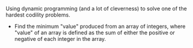 Using dynamic programming (and a lot of cleverness) to solve one of the hardest codility problems.

- Find the minimum "value" produced from an array of integers,
where "value" of an array is defined as the sum of either the positive or negative of each integer in the array.